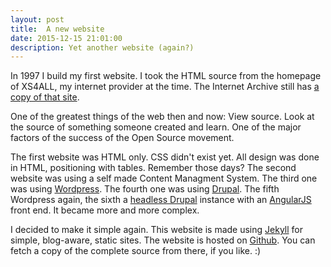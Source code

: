 ```yaml
---
layout: post
title:  A new website
date: 2015-12-15 21:01:00
description: Yet another website (again?)
---
```

In 1997 I build my first website. I took the HTML source from the homepage of XS4ALL, my internet provider at the time. The Internet Archive still has <a href="https://web.archive.org/web/19980210114416/http://www.xs4all.nl/">a copy of that site</a>.

One of the greatest things of the web then and now: View source. Look at the source of something someone created and learn. One of the major factors of the success of the Open Source movement.

The first website was HTML only. CSS didn't exist yet. All design was done in HTML, positioning with tables. Remember those days? The second website was using a self made Content Managment System. The third one was using <a href="https://wordpress.org/">Wordpress</a>. The fourth one was using <a href="https://www.drupal.org/">Drupal</a>. The fifth Wordpress again, the sixth a <a href="https://groups.drupal.org/headless-drupal">headless Drupal</a> instance with an <a href="https://angularjs.org/">AngularJS</a> front end. It became more and more complex.

I decided to make it simple again. This website is made using <a href="https://jekyllrb.com/">Jekyll</a> for simple, blog-aware, static sites. The website is hosted on <a href="https://github.com/jooplaan/jooplaan.github.io">Github</a>. You can fetch a copy of the complete source from there, if you like. :)

